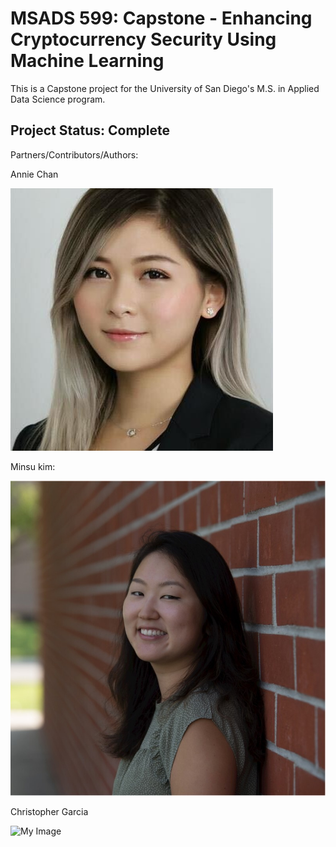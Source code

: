 # MSADS 599: Capstone - Enhancing Cryptocurrency Security Using Machine Learning

This is a Capstone project for the University of San Diego's M.S. in Applied Data Science program.


## Project Status: Complete

Partners/Contributors/Authors:

Annie Chan

![My Image](/Images/annieimage.jpg)


Minsu kim:

![My Image](/Images/1565909561189.jpg)


Christopher Garcia

![My Image](/Images/94C374C0-C61C-4079-9184-C7CA61C8470F.png)